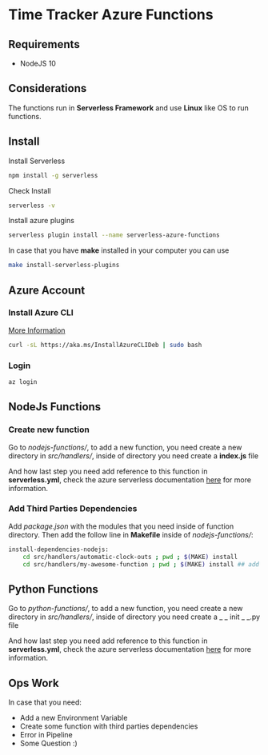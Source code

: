 # Time Tracker Azure Functions

## Requirements

- NodeJS 10

## Considerations

The functions run in **Serverless Framework** and use **Linux** like OS to run functions.

## Install

Install Serverless

```bash
npm install -g serverless
```

Check Install

```bash
serverless -v
```

Install azure plugins

```bash
serverless plugin install --name serverless-azure-functions
```


In case that you have **make** installed in your computer you can use

```bash
make install-serverless-plugins
```

## Azure Account

### Install Azure CLI

[More Information](https://docs.microsoft.com/en-us/cli/azure/install-azure-cli)

```bash
curl -sL https://aka.ms/InstallAzureCLIDeb | sudo bash
```

### Login

```bash
az login
```

## NodeJs Functions

### Create new function
Go to *nodejs-functions/*, to add a new function, you need create a new directory in *src/handlers/*, inside of directory you need create a **index.js** file

And how last step you need add reference to this function in **serverless.yml**, check the azure serverless documentation [here](https://www.serverless.com/framework/docs/providers/azure/guide/intro/) for more information.

### Add Third Parties Dependencies
Add *package.json* with the modules that you need inside of function directory. Then add the follow line in **Makefile** inside of *nodejs-functions/*:

```bash
install-dependencies-nodejs:
	cd src/handlers/automatic-clock-outs ; pwd ; $(MAKE) install
	cd src/handlers/my-awesome-function ; pwd ; $(MAKE) install ## add function path. Dont forget use tabs

```


## Python Functions

Go to *python-functions/*, to add a new function, you need create a new directory in *src/handlers/*, inside of directory you need create a _ _ init _ _.py file

And how last step you need add reference to this function in **serverless.yml**, check the azure serverless documentation [here](https://www.serverless.com/framework/docs/providers/azure/guide/intro/) for more information.


## Ops Work
In case that you need:
- Add a new Environment Variable
- Create some function with third parties dependencies
- Error in Pipeline
- Some Question :)
